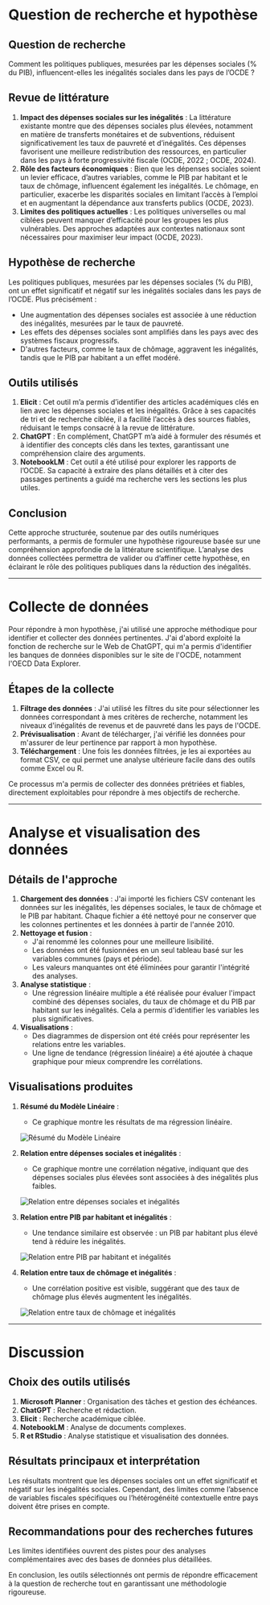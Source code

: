 # Question de recherche et hypothèse

## Question de recherche
Comment les politiques publiques, mesurées par les dépenses sociales (% du PIB), influencent-elles les inégalités sociales dans les pays de l’OCDE ?

## Revue de littérature
1. **Impact des dépenses sociales sur les inégalités** : La littérature existante montre que des dépenses sociales plus élevées, notamment en matière de transferts monétaires et de subventions, réduisent significativement les taux de pauvreté et d’inégalités. Ces dépenses favorisent une meilleure redistribution des ressources, en particulier dans les pays à forte progressivité fiscale (OCDE, 2022 ; OCDE, 2024).
2. **Rôle des facteurs économiques** : Bien que les dépenses sociales soient un levier efficace, d’autres variables, comme le PIB par habitant et le taux de chômage, influencent également les inégalités. Le chômage, en particulier, exacerbe les disparités sociales en limitant l’accès à l’emploi et en augmentant la dépendance aux transferts publics (OCDE, 2023).
3. **Limites des politiques actuelles** : Les politiques universelles ou mal ciblées peuvent manquer d’efficacité pour les groupes les plus vulnérables. Des approches adaptées aux contextes nationaux sont nécessaires pour maximiser leur impact (OCDE, 2023).

## Hypothèse de recherche
Les politiques publiques, mesurées par les dépenses sociales (% du PIB), ont un effet significatif et négatif sur les inégalités sociales dans les pays de l’OCDE. Plus précisément :
- Une augmentation des dépenses sociales est associée à une réduction des inégalités, mesurées par le taux de pauvreté.
- Les effets des dépenses sociales sont amplifiés dans les pays avec des systèmes fiscaux progressifs.
- D'autres facteurs, comme le taux de chômage, aggravent les inégalités, tandis que le PIB par habitant a un effet modéré.

## Outils utilisés
1. **Elicit** : Cet outil m’a permis d’identifier des articles académiques clés en lien avec les dépenses sociales et les inégalités. Grâce à ses capacités de tri et de recherche ciblée, il a facilité l’accès à des sources fiables, réduisant le temps consacré à la revue de littérature.
2. **ChatGPT** : En complément, ChatGPT m’a aidé à formuler des résumés et à identifier des concepts clés dans les textes, garantissant une compréhension claire des arguments.
3. **NotebookLM** : Cet outil a été utilisé pour explorer les rapports de l’OCDE. Sa capacité à extraire des plans détaillés et à citer des passages pertinents a guidé ma recherche vers les sections les plus utiles.

## Conclusion
Cette approche structurée, soutenue par des outils numériques performants, a permis de formuler une hypothèse rigoureuse basée sur une compréhension approfondie de la littérature scientifique. L’analyse des données collectées permettra de valider ou d’affiner cette hypothèse, en éclairant le rôle des politiques publiques dans la réduction des inégalités.

---

# Collecte de données
Pour répondre à mon hypothèse, j'ai utilisé une approche méthodique pour identifier et collecter des données pertinentes. J'ai d'abord exploité la fonction de recherche sur le Web de ChatGPT, qui m'a permis d'identifier les banques de données disponibles sur le site de l'OCDE, notamment l'OECD Data Explorer.

## Étapes de la collecte
1. **Filtrage des données** : J'ai utilisé les filtres du site pour sélectionner les données correspondant à mes critères de recherche, notamment les niveaux d'inégalités de revenus et de pauvreté dans les pays de l'OCDE.
2. **Prévisualisation** : Avant de télécharger, j'ai vérifié les données pour m'assurer de leur pertinence par rapport à mon hypothèse.
3. **Téléchargement** : Une fois les données filtrées, je les ai exportées au format CSV, ce qui permet une analyse ultérieure facile dans des outils comme Excel ou R.

Ce processus m'a permis de collecter des données prétriées et fiables, directement exploitables pour répondre à mes objectifs de recherche.

---

# Analyse et visualisation des données

## Détails de l'approche
1. **Chargement des données** : J'ai importé les fichiers CSV contenant les données sur les inégalités, les dépenses sociales, le taux de chômage et le PIB par habitant. Chaque fichier a été nettoyé pour ne conserver que les colonnes pertinentes et les données à partir de l'année 2010.
2. **Nettoyage et fusion** :
   - J'ai renommé les colonnes pour une meilleure lisibilité.
   - Les données ont été fusionnées en un seul tableau basé sur les variables communes (pays et période).
   - Les valeurs manquantes ont été éliminées pour garantir l'intégrité des analyses.
3. **Analyse statistique** :
   - Une régression linéaire multiple a été réalisée pour évaluer l'impact combiné des dépenses sociales, du taux de chômage et du PIB par habitant sur les inégalités. Cela a permis d'identifier les variables les plus significatives.
4. **Visualisations** :
   - Des diagrammes de dispersion ont été créés pour représenter les relations entre les variables.
   - Une ligne de tendance (régression linéaire) a été ajoutée à chaque graphique pour mieux comprendre les corrélations.

## Visualisations produites
1. **Résumé du Modèle Linéaire** :
   - Ce graphique montre les résultats de ma régression linéaire.

   ![Résumé du Modèle Linéaire](images/Model.png)


2. **Relation entre dépenses sociales et inégalités** :
   - Ce graphique montre une corrélation négative, indiquant que des dépenses sociales plus élevées sont associées à des inégalités plus faibles.

   ![Relation entre dépenses sociales et inégalités](images/Relation1.png)

3. **Relation entre PIB par habitant et inégalités** :
   - Une tendance similaire est observée : un PIB par habitant plus élevé tend à réduire les inégalités.

   ![Relation entre PIB par habitant et inégalités](images/Relation2.png)


4. **Relation entre taux de chômage et inégalités** :
   - Une corrélation positive est visible, suggérant que des taux de chômage plus élevés augmentent les inégalités.

   ![Relation entre taux de chômage et inégalités](images/Relation3.png)

---

# Discussion

## Choix des outils utilisés
1. **Microsoft Planner** : Organisation des tâches et gestion des échéances.
2. **ChatGPT** : Recherche et rédaction.
3. **Elicit** : Recherche académique ciblée.
4. **NotebookLM** : Analyse de documents complexes.
5. **R et RStudio** : Analyse statistique et visualisation des données.

## Résultats principaux et interprétation
Les résultats montrent que les dépenses sociales ont un effet significatif et négatif sur les inégalités sociales. Cependant, des limites comme l’absence de variables fiscales spécifiques ou l’hétérogénéité contextuelle entre pays doivent être prises en compte.

## Recommandations pour des recherches futures
Les limites identifiées ouvrent des pistes pour des analyses complémentaires avec des bases de données plus détaillées.

En conclusion, les outils sélectionnés ont permis de répondre efficacement à la question de recherche tout en garantissant une méthodologie rigoureuse.
